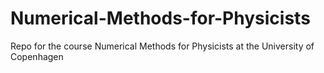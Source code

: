 # Numerical-Methods-for-Physicists
Repo for the course Numerical Methods for Physicists at the University of Copenhagen
